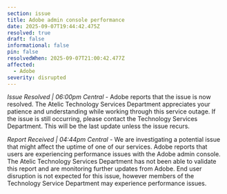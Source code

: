 ```yaml
---
section: issue
title: Adobe admin console performance
date: 2025-09-07T19:44:42.475Z
resolved: true
draft: false
informational: false
pin: false
resolvedWhen: 2025-09-07T21:00:42.477Z
affected:
  - Adobe
severity: disrupted
---
```

*Issue Resolved | 06:00pm Central* - Adobe reports that the issue is now resolved. The Atelic Technology Services Department appreciates your patience and understanding while working through this service outage. If the issue is still occurring, please contact the Technology Services Department. This will be the last update unless the issue recurs.

*Report Received | 04:44pm Central* - We are investigating a potential issue that might affect the uptime of one of our services. Adobe reports that users are experiencing performance issues with the Adobe admin console. The Atelic Technology Services Department has not been able to validate this report and are monitoring further updates from Adobe. End user disruption is not expected for this issue, however members of the Technology Service Department may experience performance issues.